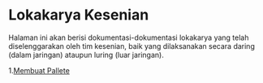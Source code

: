 # Lokakarya Kesenian

Halaman ini akan berisi dokumentasi-dokumentasi lokakarya yang telah diselenggarakan oleh tim kesenian, baik yang dilaksanakan secara daring (dalam jaringan) ataupun luring (luar jaringan).

1.[Membuat Pallete](http://dev.blankonlinux.or.id/wiki/Dokumentasi/Lokakarya/Kesenian/MembuatPallete) 
